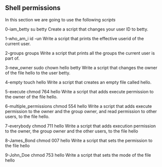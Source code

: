## Shell permissions
In this section we are going to use the following *scripts*

0-iam_betty
su betty
Create a script that changes your user ID to betty.

1-who_am_i
id -un
Write a script that prints the effective userid of the current user.

2-groups
groups
Write a script that prints all the groups the current user is part of.

3-new_owner
sudo chown hello betty
Write a script that changes the owner of the file hello to the user betty.

4-empty
touch hello
Write a script that creates an empty file called hello.

5-execute
chmod 764 hello
Write a script that adds execute permission to the owner of the file hello.

6-multiple_permissions
chmod 554 hello
Write a script that adds execute permission to the owner and the group owner, and read permission to other users, to the file hello.

7-everybody
chmod 711 hello
Write a script that adds execution permission to the owner, the group owner and the other users, to the file hello

8-James_Bond
chmod 007 hello
Write a script that sets the permission to the file hello

9-John_Doe
chmod 753 hello
Write a script that sets the mode of the file hello
